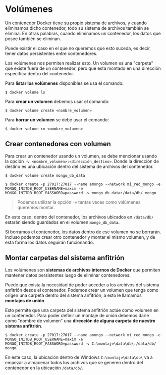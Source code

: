 # Volúmenes

Un contenedor Docker tiene su propio sistema de archivos, y cuando eliminamos
dicho contenedor, todo su sistema de archivos también se elimina. En otras
palabras, cuando eliminamos un contenedor, los datos que posee también se
eliminan.

Puede existir el caso en el que no queremos que esto suceda, es decir, tener
datos persistentes entre contenedores.

Los volúmenes nos permiten realizar esto. Un volumen es una "carpeta" que existe
fuera de un contenedor, pero que esta montado en una dirección especifica dentro
del contenedor.

Para **listar los volúmenes** disponibles se usa el comando:

```
$ docker volume ls
```

Para **crear un volumen** debemos usar el comando:

```
$ docker volume create <nombre_volumen>
```

Para **borrar un volumen** se debe usar el comando:

```
$ docker volume rm <nombre_volumen>
```

## Crear contenedores con volumen

Para crear un contenedor usando un volumen, se debe mencionar usando la opción
`-v <nombre_volumen>:<dirección_destino>`. Donde la dirección de destino es una
ubicación dentro del sistema de archivos del contenedor.

```
$ docker volume create mongo_db_data

$ docker create -p 27017:27017 --name amongo --network mi_red_mongo -e MONGO_INITDB_ROOT_USERNAME=maxim -e MONGO_INITDB_ROOT_PASSWORD=password -v mongo_db_data:/data/db/ mongo
```

> Podemos utilizar la opción `-v` tantas veces como volúmenes queremos montar.

En este caso: dentro del contenedor, los archivos ubicados en `/data/db/`
estarán siendo guardados en el volumen `mongo_db_data`.

Si borramos el contenedor, los datos dentro de ese volumen no se borrarán.
Incluso podemos crear otro contenedor y montar el mismo volumen, y de esta forma
los datos seguirán funcionando.

## Montar carpetas del sistema anfitrión

Los volúmenes son **sistemas de archivos internos de Docker** que permiten mantener
datos persistentes luego de eliminar contenedores.

Puede que exista la necesidad de poder acceder a los archivos del sistema
anfitrión desde el contenedor. Podemos crear un volumen que tenga como origen
una carpeta dentro del sistema anfitrión; a esto le llamamos **montajes de unión**.

Esto permite que una carpeta del sistema anfitrión actúe como volumen en un
contenedor. Para poder definir un montaje de unión debemos darle como "nombre de
volumen" una **dirección de alguna carpeta de nuestro sistema anfitrión**.

```
$ docker create -p 27017:27017 --name amongo --network mi_red_mongo -e MONGO_INITDB_ROOT_USERNAME=maxim -e MONGO_INITDB_ROOT_PASSWORD=password -v C:\montaje\data\db\:/data/db/ mongo
```

En este caso, la ubicación dentro de Windows `C:\montaje\data\db\` va a empezar
a almacenar todos los archivos que se generen dentro del contenedor en la
ubicación `/data/db/`.
